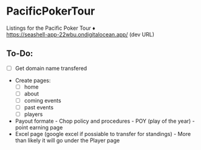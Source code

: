 # PacificPokerTour
Listings for the Pacific Poker Tour :diamonds:  
https://seashell-app-22wbu.ondigitalocean.app/ (dev URL)
## To-Do:
- [ ] Get domain name transfered 
- Create pages:
  - [ ] home
  - [ ] about
  - [ ] coming events
  - [ ] past events
  - [ ] players
- Payout formate - Chop policy and procedures - POY (play of the year) - point earning page
- Excel page (google excel if possiable to transfer for standings) - More than likely it will go under the Player page

